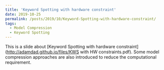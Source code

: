```yaml
---
title: 'Keyword Spotting with hardware constraint'
date: 2019-10-25
permalink: /posts/2019/10/Keyword-Spotting-with-hardware-constraint/
tags:
  - Model Compression
  - Keyword Spotting
---
```


This is a slide about [Keyword Spotting with hardware constraint](http://adamdad.github.io/files/KWS with HW constraints.pdf). Some model compression approaches are also introduced to reduce the computational requirement.
